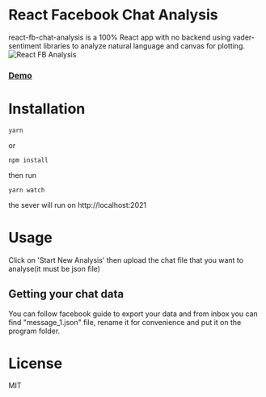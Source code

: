 # React Facebook Chat Analysis

react-fb-chat-analysis is a 100% React app with no backend using vader-sentiment libraries to analyze natural language and canvas for plotting.
![React FB Analysis](https://fb-chat-analysis.s3.eu-west-3.amazonaws.com/kiddo.png)

### [Demo](http://fb-chat-analysis.s3-website.eu-west-3.amazonaws.com/)

# Installation

```
yarn
```

or

```
npm install
```

then run

```
yarn watch
```

the sever will run on http://localhost:2021

# Usage

Click on 'Start New Analysis' then upload the chat file that you want to analyse(it must be json file)

## Getting your chat data

You can follow facebook guide to export your data and from inbox you can find "message_1.json" file, rename it for convenience and put it on the program folder.

# License

MIT
